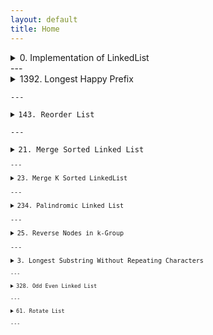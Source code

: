 ```yaml
---
layout: default
title: Home
---
```


<details>
<summary>0. Implementation of LinkedList</summary>

<pre><code class="language-python">
class Node:
    def __init__(self,data):
        self.data=data
        self.next=None

class LinkedList:
    def __init__(self):
        self.head=None
        self.tail=None
    def insert(self,data):
        newNode = Node(data);
        if self.head is None:
            self.head=newNode
            self.tail=newNode
        else:
            self.tail.next=newNode
            self.tail=newNode
    def insertatbeg(self,data):
        newNode = Node(data);
        if self.head is None:
            self.head=newNode
            self.tail=newNode
        else:
            newNode.next=self.head
            self.head=newNode
    def insertatmid(self,pos,data):
        newNode = Node(data);
        if pos==0:
            self.insertatbeg(data)
        else:
            temp=self.head
            for i in range(pos-1):
                temp=temp.next
            newNode.next=temp.next
            temp.next=newNode
    def reverse(self):
        curr = self.head
        prev = None
        future = None
        while curr is not None:
            future = curr.next
            curr.next = prev
            prev = curr
            curr = future
        self.head=prev
    def print(self):
        temp=self.head
        while temp is not None:
            print(temp.data,end=" ")
            temp=temp.next

if __name__=="__main__":
    ll=LinkedList()
    ele = list(map(int,input().split()))
    for e in ele:
        if e==-1:
            break
        ll.insertatbeg(e)
    ll.print();
    ll.reverse()
    print("\n")
    ll.print()

</code></pre>
</details>
---

<details>
<summary>1392. Longest Happy Prefix</summary>

<pre><code class="language-python">
class Solution:
    def longestPrefix(self, s: str) -> str:
        pre = [0]*len(s)
        i=0
        j=1
        while j<len(s):
            if(s[i]==s[j]):
                i=i+1
                pre[j]=i
                j=j+1
            else:
                if i==0:
                    j=j+1
                else:
                    i=pre[i-1]
                    
        return s[:i]

        
</code></pre>
</details>
---

<details>
<summary>143. Reorder List</summary>

<pre><code class="language-python">
class Solution:
    def reorderList(self, head):
        if not head or not head.next:
            return
        
        # Step 1: Find the middle of the list
        slow, fast = head, head
        while fast and fast.next:
            slow = slow.next
            fast = fast.next.next
        
        # Step 2: Reverse the second half
        prev, curr = None, slow.next
        slow.next = None  # Disconnect the two halves
        while curr:
            temp = curr.next
            curr.next = prev
            prev = curr
            curr = temp
        
        # Step 3: Merge the two halves
        first, second = head, prev
        while second:
            temp1, temp2 = first.next, second.next
            first.next = second
            second.next = temp1
            first, second = temp1, temp2
</code></pre>
</details>
---

<details>
<summary>21. Merge Sorted Linked List</summary>

<pre><code class="language-python">
class Solution:
    def mergeTwoLists(self, list1: Optional[ListNode], list2: Optional[ListNode]) -> Optional[ListNode]:
        if list1 is None : return list2
        if list2 is None : return list1
        temp = ListNode(-1)
        head = temp
        while list1 and list2:
            if list1.val<list2.val:
                temp.next=list1
                list1=list1.next
            else:
                temp.next=list2
                list2=list2.next
            temp=temp.next
        if list1: temp.next=list1
        if list2: temp.next=list2
        return head.next
</code></pre>
</details>
---

<details>
<summary>23. Merge K Sorted LinkedList</summary>

<pre><code class="language-python">
from typing import List, Optional
class Solution:
    def mergeTwoLists(self, l1: Optional[ListNode], l2: Optional[ListNode]) -> Optional[ListNode]:
        if not l1:
            return l2
        if not l2:
            return l1

        if l1.val < l2.val:
            l1.next = self.mergeTwoLists(l1.next, l2)
            return l1
        else:
            l2.next = self.mergeTwoLists(l1, l2.next)
            return l2

    def mergeKLists(self, lists: List[Optional[ListNode]]) -> Optional[ListNode]:
        if not lists:
            return None
        return self.divideAndConquer(lists, 0, len(lists) - 1)

    def divideAndConquer(self, lists: List[Optional[ListNode]], left: int, right: int) -> Optional[ListNode]:
        if left == right:
            return lists[left]

        mid = left + (right - left) // 2
        l1 = self.divideAndConquer(lists, left, mid)
        l2 = self.divideAndConquer(lists, mid + 1, right)
        return self.mergeTwoLists(l1, l2)
</code></pre>
</details>
---

<details>
<summary>234. Palindromic Linked List</summary>

<pre><code class="language-python">
class Solution:
    def isPalindrome(self, head: Optional[ListNode]) -> bool:
        if not head or not head.next:
            return True
        
        slow, fast = head, head
        while fast and fast.next:
            slow = slow.next
            fast = fast.next.next
        
        prev = None
        while slow:
            temp = slow.next
            slow.next = prev
            prev = slow
            slow = temp
        

        left, right = head, prev
        while right:  
            if left.val != right.val:
                return False
            left = left.next
            right = right.next
        
        return True
</code></pre>
</details>
---

<details>
<summary>25. Reverse Nodes in k-Group</summary>

<pre><code class="language-python">
class Solution:
    def reverseKGroup(self, head: ListNode, k: int) -> ListNode:
        if not head or k == 1:
            return head

        dummy = ListNode(0)
        dummy.next = head
        prev = dummy
        curr = head

        # Count the number of nodes in the list
        count = 0
        while curr:
            count += 1
            curr = curr.next

        # Reverse k nodes at a time
        while count >= k:
            curr = prev.next
            nxt = curr.next

            # Reverse k nodes
            for _ in range(1, k):
                curr.next = nxt.next
                nxt.next = prev.next
                prev.next = nxt
                nxt = curr.next

            prev = curr
            count -= k

        return dummy.next
</code></pre>
</details>
---

<details>
<summary>3. Longest Substring Without Repeating Characters</summary>

<pre><code class="language-python">
class Solution:
    def lengthOfLongestSubstring(self, s: str) -> int:
        m=[-1]*256
        leng,r,l=0,0,0
        while(r<len(s)):
            if(m[ord(s[r])]!=-1 and l<m[ord(s[r])]+1):
                l=m[ord(s[r])]+1
            m[ord(s[r])]=r
            leng=max(leng,r-l+1)
            r=r+1
        return leng
        
</code></pre>
</details>
---

<details>
<summary>328. Odd Even Linked List</summary>

<pre><code class="language-python">
# Definition for singly-linked list.
# class ListNode:
#     def __init__(self, val=0, next=None):
#         self.val = val
#         self.next = next

class Solution:
    def oddEvenList(self, head: Optional[ListNode]) -> Optional[ListNode]:
        if head is None or head.next is None or head.next.next is None:
            return head

        odd = head
        even = head.next
        temp = even

        while even and even.next:
            odd.next = even.next
            odd = odd.next
            even.next = odd.next
            even = even.next

        odd.next = temp
        return head

</code></pre>
</details>
---

<details>
<summary>61. Rotate List</summary>

<pre><code class="language-python">
# Definition for singly-linked list.
# class ListNode:
#     def __init__(self, val=0, next=None):
#         self.val = val
#         self.next = next
class Solution:
    def rotateRight(self, head: Optional[ListNode], k: int) -> Optional[ListNode]:
        if head is None or head.next is None or k==0:
            return head
        
        s=1
        temp=head
        tail=head
        while temp.next:
            temp=temp.next
            tail=temp
            s=s+1

        k = k % s
        if k==0: return head
        tail.next = head

        for i in range(s-k):
            tail = head
            head = head.next
        tail.next=None
        return head

</code></pre>
</details>
---
